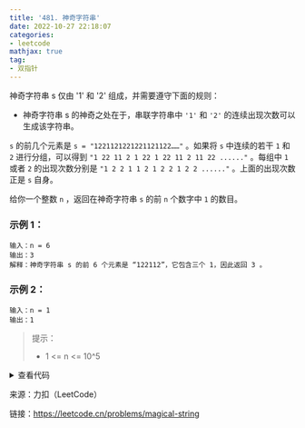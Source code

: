 ```yaml
---
title: '481. 神奇字符串'
date: 2022-10-27 22:18:07
categories:
- leetcode
mathjax: true
tag:
- 双指针
---
```


神奇字符串 s 仅由 '1' 和 '2' 组成，并需要遵守下面的规则：

- 神奇字符串 s 的神奇之处在于，串联字符串中 `'1'` 和 `'2'` 的连续出现次数可以生成该字符串。

`s` 的前几个元素是 `s = "1221121221221121122……"` 。如果将 `s` 中连续的若干 `1` 和 `2` 进行分组，可以得到 `"1 22 11 2 1 22 1 22 11 2 11 22 ......"` 。每组中 `1` 或者 `2` 的出现次数分别是 `"1 2 2 1 1 2 1 2 2 1 2 2 ......"` 。上面的出现次数正是 `s` 自身。

给你一个整数 `n` ，返回在神奇字符串 `s` 的前 `n` 个数字中 `1` 的数目。

 

### 示例 1：

```
输入：n = 6
输出：3
解释：神奇字符串 s 的前 6 个元素是 “122112”，它包含三个 1，因此返回 3 。 
```
### 示例 2：

```
输入：n = 1
输出：1
```



> 提示：
>
> - 1 <= n <= 10^5




<details><summary>查看代码</summary><pre><code>
class Solution {
public:
    int magicalString(int n) {
        string s = "122";
        int l = 2, r = 3;
        int cnt = 0, ans = 0;
        while (r < n) {
            if (s[l] - '0' == cnt) {
                l++;
                cnt = 0;
            }
            else {
                if (cnt == 0) {
                    s.push_back('3' - s[r - 1] + '0');
                    cnt++;
                    r++;
                }
                else {
                    s.push_back(s[r - 1]);
                    cnt++;
                    r++;
                }
            }
        }
        for (int i = 0; i < n; i++) {
            if (s[i] == '1') {
                ans++;
            }
        }
        return ans;
    }
};

</code></pre></details>

来源：力扣（LeetCode）

链接：https://leetcode.cn/problems/magical-string